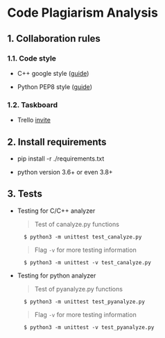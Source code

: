 # Code Plagiarism Analysis

## 1. Collaboration rules

### 1.1. Code style

- C++ google style ([guide](https://google.github.io/styleguide/cppguide.html))

- Python PEP8 style ([guide](https://www.python.org/dev/peps/pep-0008/))

### 1.2. Taskboard

- Trello [invite](https://trello.com/invite/b/sovrr5dJ/afd614ed4dc319c14986e1792b53d896/identifying-plagiarism-in-source-code)

## 2. Install requirements

- pip install -r ./requirements.txt

- python version 3.6+ or even 3.8+

## 3. Tests

- Testing for C/C++ analyzer
  > Test of canalyze.py functions
  ```
    $ python3 -m unittest test_canalyze.py
  ```

  > Flag `-v` for more testing information
  ```
    $ python3 -m unittest -v test_canalyze.py
  ```
- Testing for python analyzer
  > Test of pyanalyze.py functions
  ```
    $ python3 -m unittest test_pyanalyze.py
  ```

  > Flag `-v` for more testing information
  ```
    $ python3 -m unittest -v test_pyanalyze.py
  ```